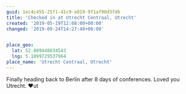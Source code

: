 ```yaml
---
guid: 1ec4c455-25f1-41c9-a819-9f1af90d3fdb
title: 'Checked in at Utrecht Centraal, Utrecht'
created: '2019-05-19T12:08:00+00:00'
changed: '2019-09-24T14:27:48+00:00'


place_geo:
  lat: 52.089448034543
  lng: 5.1099729537964
place_name: 'Utrecht Centraal, Utrecht'
---
```


Finally heading back to Berlin after 8 days of conferences. Loved you Utrecht. ❤️ut
